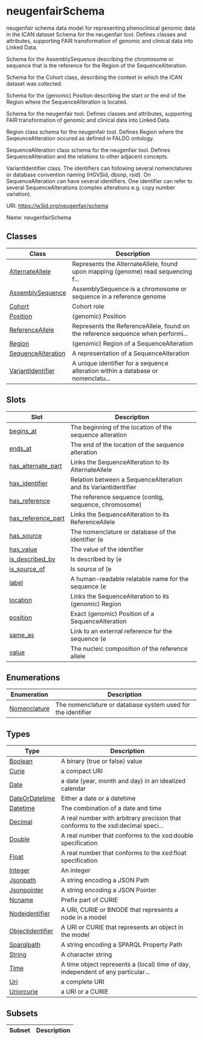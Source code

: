 # neugenfairSchema

neugenfair schema data model for representing phenoclinical genomic data in the ICAN dataset
Schema for the neugenfair tool. Defines classes and attributes, supporting FAIR transformation of genomic and clinical data into Linked Data.

Schema for the AssemblySequence describing the chromosome or sequence that is the reference for the Region of the SequenceAlteration.

Schema for the Cohort class, describing the context in which the ICAN dataset was collected.

Schema for the (genomic) Position describing the start or the end of the Region where the SequenceAlteration is located.

Schema for the neugenfair tool. Defines classes and attributes, supporting FAIR transformation of genomic and clinical data into Linked Data.

Region class schema for the neugenfair tool. Defines Region where the SeqeunceAlteration occured as defined in FALDO ontology.

SequenceAlteration class schema for the neugenfair tool. Defines SequenceAlteration and the relations to other adjacent concepts.

VariantIdentifier class. The identifiers can following several nomenclatures or database convention naming (HGVSid, dbsnp, rsid). On SequenceAlteration can have several identifiers. One identifier can refer to several SequenceAlterations (complex alterations e.g. copy number variation).


URI: https://w3id.org/neugenfair/schema

Name: neugenfairSchema



## Classes

| Class | Description |
| --- | --- |
| [AlternateAllele](AlternateAllele.md) | Represents the AlternateAllele, found upon mapping (genome) read sequencing f... |
| [AssemblySequence](AssemblySequence.md) | AssemblySequence is a chromosome or sequence in a reference genome |
| [Cohort](Cohort.md) | Cohort role |
| [Position](Position.md) | (genomic) Position |
| [ReferenceAllele](ReferenceAllele.md) | Represents the ReferenceAllele, found on the reference sequence when performi... |
| [Region](Region.md) | (genomic) Region of a SequenceAlteration |
| [SequenceAlteration](SequenceAlteration.md) | A representation of a SequenceAlteration |
| [VariantIdentifier](VariantIdentifier.md) | A unique identifier for a sequence alteration within a database or nomenclatu... |



## Slots

| Slot | Description |
| --- | --- |
| [begins_at](begins_at.md) | The beginning of the location of the sequence alteration |
| [ends_at](ends_at.md) | The end of the location of the sequence alteration |
| [has_alternate_part](has_alternate_part.md) | Links the SequenceAlteration to its AlternateAllele |
| [has_identifier](has_identifier.md) | Relation between a SequenceAlteration and its VariantIdentifier |
| [has_reference](has_reference.md) | The reference sequence (contig, sequence, chromosome) |
| [has_reference_part](has_reference_part.md) | Links the SequenceAlteration to its ReferenceAllele |
| [has_source](has_source.md) | The nomenclature or database of the identifier (e |
| [has_value](has_value.md) | The value of the identifier |
| [is_described_by](is_described_by.md) | Is described by (e |
| [is_source_of](is_source_of.md) | Is source of (e |
| [label](label.md) | A human-readable relatable name for the sequence (e |
| [location](location.md) | Links the SequenceAlteration to its (genomic) Region |
| [position](position.md) | Exact (genomic) Position of a SequenceAlteration |
| [same_as](same_as.md) | Link to an external reference for the sequence (e |
| [value](value.md) | The nucleic composition of the reference allele |


## Enumerations

| Enumeration | Description |
| --- | --- |
| [Nomenclature](Nomenclature.md) | The nomenclature or database system used for the identifier |


## Types

| Type | Description |
| --- | --- |
| [Boolean](Boolean.md) | A binary (true or false) value |
| [Curie](Curie.md) | a compact URI |
| [Date](Date.md) | a date (year, month and day) in an idealized calendar |
| [DateOrDatetime](DateOrDatetime.md) | Either a date or a datetime |
| [Datetime](Datetime.md) | The combination of a date and time |
| [Decimal](Decimal.md) | A real number with arbitrary precision that conforms to the xsd:decimal speci... |
| [Double](Double.md) | A real number that conforms to the xsd:double specification |
| [Float](Float.md) | A real number that conforms to the xsd:float specification |
| [Integer](Integer.md) | An integer |
| [Jsonpath](Jsonpath.md) | A string encoding a JSON Path |
| [Jsonpointer](Jsonpointer.md) | A string encoding a JSON Pointer |
| [Ncname](Ncname.md) | Prefix part of CURIE |
| [Nodeidentifier](Nodeidentifier.md) | A URI, CURIE or BNODE that represents a node in a model |
| [Objectidentifier](Objectidentifier.md) | A URI or CURIE that represents an object in the model |
| [Sparqlpath](Sparqlpath.md) | A string encoding a SPARQL Property Path |
| [String](String.md) | A character string |
| [Time](Time.md) | A time object represents a (local) time of day, independent of any particular... |
| [Uri](Uri.md) | a complete URI |
| [Uriorcurie](Uriorcurie.md) | a URI or a CURIE |


## Subsets

| Subset | Description |
| --- | --- |
